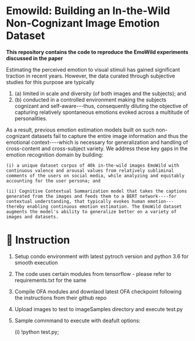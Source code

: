 # Emowild: Building an In-the-Wild Non-Cognizant Image Emotion Dataset

**This repository contains the code to reproduce the EmoWild experiments discussed in the paper**

Estimating the perceived emotion to visual stimuli has gained significant traction in recent years. However, the data curated through subjective studies for this purpose are typically

1. (a) limited in scale and diversity (of both images and the subjects); and
2. (b) conducted in a controlled environment making the subjects cognizant and self-aware---thus, consequently diluting the objective of capturing relatively spontaneous emotions evoked across a multitude of personalities. 

As a result, previous emotion estimation models built on such non-cognizant datasets fail to capture the entire image information and thus the emotional context----which is necessary for generalization and handling of cross-content and cross-subject variety. We address these key gaps in the emotion recognition domain by building: 

    (i) a unique dataset corpus of 40k in-the-wild images EmoWild with continuous valence and arousal values from relatively subliminal comments of the users on social media, while analyzing and equitably accounting for the user persona; and 
    
    (ii) Cognitive Contextual Summarization model that takes the captions generated from the images and feeds them to a BERT network----for contextual understanding, that typically evokes human emotion---thereby enabling continuous emotion estimation. The EmoWild dataset augments the model's ability to generalize better on a variety of images and datasets.


# 📝 Instruction

1. Setup condo environment with latest pytroch version and python 3.6 for smooth execution
2. The code uses certain modules from tensorflow - please refer to requirements.txt for the same
3. Compile OFA modules and downlaod latest OFA checkpoint following the instructions from their github repo
4. Upload images to test to imageSamples directory and execute test.py
5. Sample commmand to execute with deafult options:

    (i) !python test.py;
